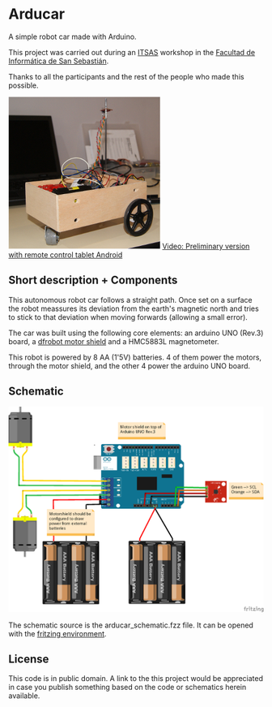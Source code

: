Arducar
=======
A simple robot car made with Arduino. 

This project was carried out during an [ITSAS](http://ehu.es/itsas) workshop in the [Facultad de Informática de San Sebastián](http://www.ehu.es/informatika-fakultatea).  

Thanks to all the participants and the rest of the people who made this possible.  

![Arducar photo](arducar01_red.png)
[Video: Preliminary version with remote control tablet Android](https://www.facebook.com/video.php?v=646924202010643&set=vb.631804706855926&type=2&theater)

Short description + Components
------------------------------
This autonomous robot car follows a straight path. Once set on a surface the robot meassures its deviation from the earth's magnetic north and tries to stick to that deviation when moving forwards (allowing a small error).


The car was built using the following core elements: an arduino UNO (Rev.3) board, a [dfrobot motor shield](http://www.dfrobot.com/index.php?route=product/product&product_id=69) and a HMC5883L magnetometer.

This robot is powered by 8 AA (1'5V) batteries. 4 of them power the motors, through the motor shield, and the other 4 power the arduino UNO board.

Schematic
---------
![Schematic](arducar_schematic.png)

The schematic source is the arducar_schematic.fzz file. It can be opened with the [fritzing environment](http://fritzing.org/home/).

License
-------
This code is in public domain. 
A link to the this project would be appreciated in case you publish something based on the code or schematics herein available.
